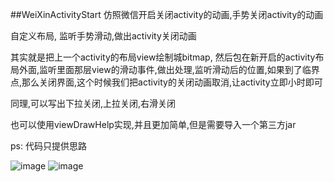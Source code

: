 ##WeiXinActivityStart
仿照微信开启关闭activity的动画,手势关闭activity的动画

自定义布局, 监听手势滑动,做出activity关闭动画

其实就是把上一个activity的布局view绘制城bitmap, 然后包在新开启的activity布局外面,监听里面那层view的滑动事件,做出处理,监听滑动后的位置,如果到了临界点,那么关闭界面,这个时候我们把activity的关闭动画取消,让activity立即小时即可

同理,可以写出下拉关闭,上拉关闭,右滑关闭

也可以使用viewDrawHelp实现,并且更加简单,但是需要导入一个第三方jar

ps: 代码只提供思路

![image](https://github.com/Zhaoss/WeiXinActivityStart/blob/master/image/1.png?raw=true)
![image](https://github.com/Zhaoss/WeiXinActivityStart/blob/master/image/2.png?raw=true)
